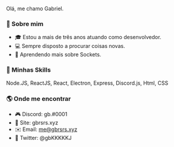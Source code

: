 Olá, me chamo Gabriel.

### 🧑 Sobre mim

- 🎓 Estou a mais de três anos atuando como desenvolvedor.
- 💻 Sempre disposto a procurar coisas novas.
- 🌱 Aprendendo mais sobre Sockets.

### 🚀  Minhas Skills

Node.JS, ReactJS, React, Electron, Express, Discord.js, Html, CSS

### 🌎  Onde me encontrar

- 🎮 Discord: gb.#0001
- 📎 Site: gbrsrs.xyz
- ✉️ Email: me@gbrsrs.xyz
- 🐤 Twitter: @gbKKKKKJ
